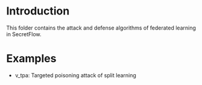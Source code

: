 # Introduction
This folder contains the attack and defense algorithms of federated learning in SecretFlow.

# Examples

- v_tpa: Targeted poisoning attack of split learning